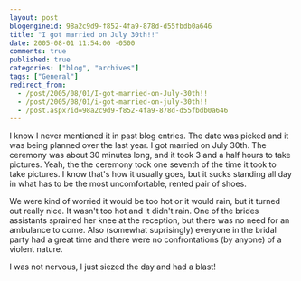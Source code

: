 ```yaml
---
layout: post
blogengineid: 98a2c9d9-f852-4fa9-878d-d55fbdb0a646
title: "I got married on July 30th!!"
date: 2005-08-01 11:54:00 -0500
comments: true
published: true
categories: ["blog", "archives"]
tags: ["General"]
redirect_from: 
  - /post/2005/08/01/I-got-married-on-July-30th!!
  - /post/2005/08/01/i-got-married-on-july-30th!!
  - /post.aspx?id=98a2c9d9-f852-4fa9-878d-d55fbdb0a646
---
```

<!-- more -->
<P>I know I never mentioned it in past blog entries. The date was picked and it was being planned over the last year. I got married on July 30th. The ceremony was about 30 minutes long, and it took 3 and a half hours to take pictures. Yeah, the the ceremony took one seventh of the time it took to take pictures. I know that's how it usually goes, but it sucks standing all day in what has to be the most uncomfortable, rented pair of shoes. </P>
<P>We were kind of worried it would be too hot or it would rain, but it turned out really nice. It wasn't too hot and it didn't rain. One of the brides assistants sprained her knee at the reception, but there was no need for an ambulance to come. Also (somewhat suprisingly) everyone in the bridal party had a great time and there were no confrontations (by anyone) of&nbsp;a violent nature.</P>
<P>I was not nervous, I just siezed the day and had a blast!</P>
